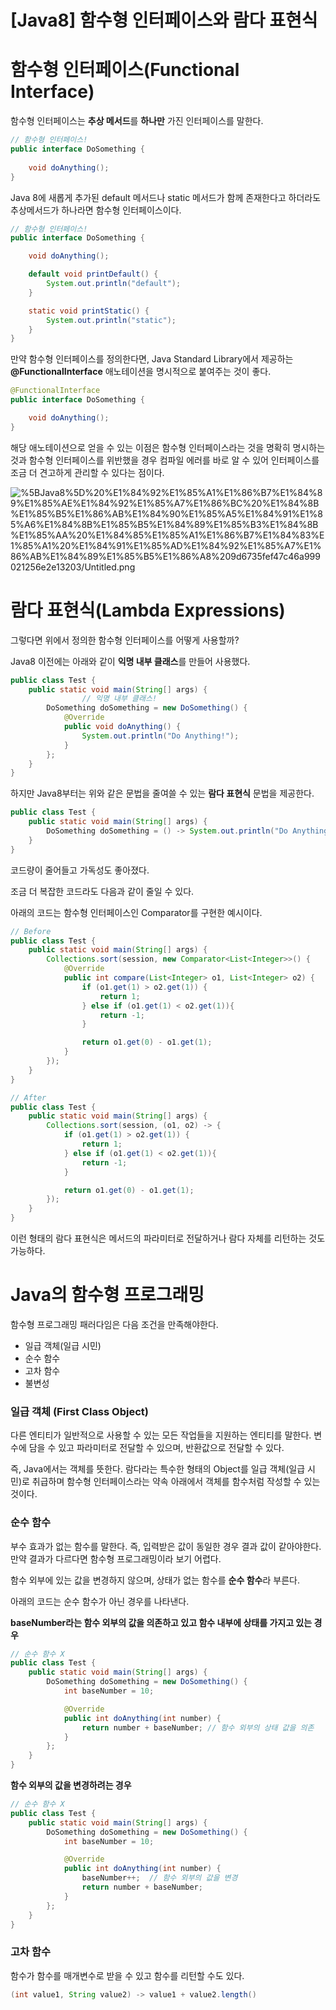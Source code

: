 # [Java8] 함수형 인터페이스와 람다 표현식

# 함수형 인터페이스(Functional Interface)

함수형 인터페이스는 **추상 메서드**를 **하나만** 가진 인터페이스를 말한다.

```java
// 함수형 인터페이스!
public interface DoSomething {
    
    void doAnything();
}
```

Java 8에 새롭게 추가된 default 메서드나 static 메서드가 함께 존재한다고 하더라도 추상메서드가 하나라면 함수형 인터페이스이다.

```java
// 함수형 인터페이스!
public interface DoSomething {

    void doAnything();

    default void printDefault() {
        System.out.println("default");
    }

    static void printStatic() {
        System.out.println("static");
    }
}
```

만약 함수형 인터페이스를 정의한다면, Java Standard Library에서 제공하는 **@FunctionalInterface** 애노테이션을 명시적으로 붙여주는 것이 좋다.

```java
@FunctionalInterface
public interface DoSomething {

    void doAnything();
}
```

해당 애노테이션으로 얻을 수 있는 이점은 함수형 인터페이스라는 것을 명확히 명시하는 것과 함수형 인터페이스를 위반했을 경우 컴파일 에러를 바로 알 수 있어 인터페이스를 조금 더 견고하게 관리할 수 있다는 점이다.

![%5BJava8%5D%20%E1%84%92%E1%85%A1%E1%86%B7%E1%84%89%E1%85%AE%E1%84%92%E1%85%A7%E1%86%BC%20%E1%84%8B%E1%85%B5%E1%86%AB%E1%84%90%E1%85%A5%E1%84%91%E1%85%A6%E1%84%8B%E1%85%B5%E1%84%89%E1%85%B3%E1%84%8B%E1%85%AA%20%E1%84%85%E1%85%A1%E1%86%B7%E1%84%83%E1%85%A1%20%E1%84%91%E1%85%AD%E1%84%92%E1%85%A7%E1%86%AB%E1%84%89%E1%85%B5%E1%86%A8%209d6735fef47c46a999021256e2e13203/Untitled.png](%5BJava8%5D%20%E1%84%92%E1%85%A1%E1%86%B7%E1%84%89%E1%85%AE%E1%84%92%E1%85%A7%E1%86%BC%20%E1%84%8B%E1%85%B5%E1%86%AB%E1%84%90%E1%85%A5%E1%84%91%E1%85%A6%E1%84%8B%E1%85%B5%E1%84%89%E1%85%B3%E1%84%8B%E1%85%AA%20%E1%84%85%E1%85%A1%E1%86%B7%E1%84%83%E1%85%A1%20%E1%84%91%E1%85%AD%E1%84%92%E1%85%A7%E1%86%AB%E1%84%89%E1%85%B5%E1%86%A8%209d6735fef47c46a999021256e2e13203/Untitled.png)

# 람다 표현식(Lambda Expressions)

그렇다면 위에서 정의한 함수형 인터페이스를 어떻게 사용할까? 

Java8 이전에는 아래와 같이 **익명 내부 클래스**를 만들어 사용했다.

```java
public class Test {
    public static void main(String[] args) {
				// 익명 내부 클래스!
        DoSomething doSomething = new DoSomething() {
            @Override
            public void doAnything() {
                System.out.println("Do Anything!");
            }
        };
    }
}
```

하지만 Java8부터는 위와 같은 문법을 줄여쓸 수 있는 **람다 표현식** 문법을 제공한다.

```java
public class Test {
    public static void main(String[] args) {
        DoSomething doSomething = () -> System.out.println("Do Anything!");
    }
}
```

코드량이 줄어들고 가독성도 좋아졌다. 

조금 더 복잡한 코드라도 다음과 같이 줄일 수 있다. 

아래의 코드는 함수형 인터페이스인 Comparator를 구현한 예시이다.

```java
// Before
public class Test {
    public static void main(String[] args) {
        Collections.sort(session, new Comparator<List<Integer>>() {
            @Override
            public int compare(List<Integer> o1, List<Integer> o2) {
                if (o1.get(1) > o2.get(1)) {
                    return 1;
                } else if (o1.get(1) < o2.get(1)){
                    return -1;
                }

                return o1.get(0) - o1.get(1);
            }
        });
    }
}
```

```java
// After
public class Test {
    public static void main(String[] args) {
        Collections.sort(session, (o1, o2) -> {
            if (o1.get(1) > o2.get(1)) {
                return 1;
            } else if (o1.get(1) < o2.get(1)){
                return -1;
            }

            return o1.get(0) - o1.get(1);
        });
    }
}
```

이런 형태의 람다 표현식은 메서드의 파라미터로 전달하거나 람다 자체를 리턴하는 것도 가능하다.

# Java의 함수형 프로그래밍

함수형 프로그래밍 패러다임은 다음 조건을 만족해야한다.

- 일급 객체(일급 시민)
- 순수 함수
- 고차 함수
- 불변성

### 일급 객체 (First Class Object)

다른 엔티티가 일반적으로 사용할 수 있는 모든 작업들을 지원하는 엔티티를 말한다. 변수에 담을 수 있고 파라미터로 전달할 수 있으며, 반환값으로 전달할 수 있다. 

즉, Java에서는 객체를 뜻한다. 람다라는 특수한 형태의 Object를 일급 객체(일급 시민)로 취급하며 함수형 인터페이스라는 약속 아래에서 객체를 함수처럼 작성할 수 있는 것이다.

### 순수 함수

부수 효과가 없는 함수를 말한다. 즉, 입력받은 값이 동일한 경우 결과 값이 같아야한다. 만약 결과가 다르다면 함수형 프로그래밍이라 보기 어렵다. 

함수 외부에 있는 값을 변경하지 않으며, 상태가 없는 함수를 **순수 함수**라 부른다.

아래의 코드는 순수 함수가 아닌 경우를 나타낸다. 

**baseNumber라는 함수 외부의 값을 의존하고 있고 함수 내부에 상태를 가지고 있는 경우**

```java
// 순수 함수 X
public class Test {
    public static void main(String[] args) {
        DoSomething doSomething = new DoSomething() {
            int baseNumber = 10;

            @Override
            public int doAnything(int number) {
                return number + baseNumber; // 함수 외부의 상태 값을 의존
            }
        };
    }
}
```

**함수 외부의 값을 변경하려는 경우**

```java
// 순수 함수 X
public class Test {
    public static void main(String[] args) {
        DoSomething doSomething = new DoSomething() {
            int baseNumber = 10;

            @Override
            public int doAnything(int number) {
                baseNumber++;  // 함수 외부의 값을 변경
                return number + baseNumber;
            }
        };
    }
}
```

### 고차 함수

함수가 함수를 매개변수로 받을 수 있고 함수를 리턴할 수도 있다.

```java
(int value1, String value2) -> value1 + value2.length()
```